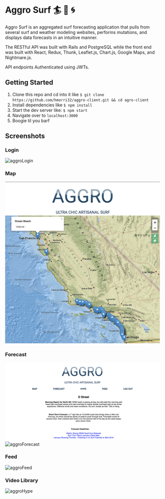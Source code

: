 # Aggro Surf 🏄 🌊 🌀

Aggro Surf is an aggregated surf forecasting application that pulls from several surf and weather modeling websites, performs mutations, and displays data forecasts in an intuitive manner.

The RESTful API was built with Rails and PostgreSQL while the front end was built with React, Redux, Thunk, Leaflet.js, Chart.js, Google Maps, and Nightmare.js. 

API endpoints Authenticated using JWTs.

## Getting Started

1. Clone this repo and cd into it like `$ git clone https://github.com/hmorri32/aggro-client.git && cd agro-client`
2. Install dependencies like `$ npm install`
4. Start the dev server like: `$ npm start`
5. Navigate over to `localhost:3000`
6. Boogie til you barf

## Screenshots

### Login
![aggroLogin](http://g.recordit.co/jyDZ5znYMe.gif)


### Map
![Aggro Map](/public/assets/map-shot.png)

### Forecast
![Aggro Forecast](/public/assets/forecast-shot.png)
![aggroForecast](http://g.recordit.co/e9DTtPKhAj.gif)

### Feed
![aggroFeed](http://g.recordit.co/jVvGsz5oz4.gif)

### Video Library
![aggroHype](http://g.recordit.co/DQsuFHlVEd.gif)



